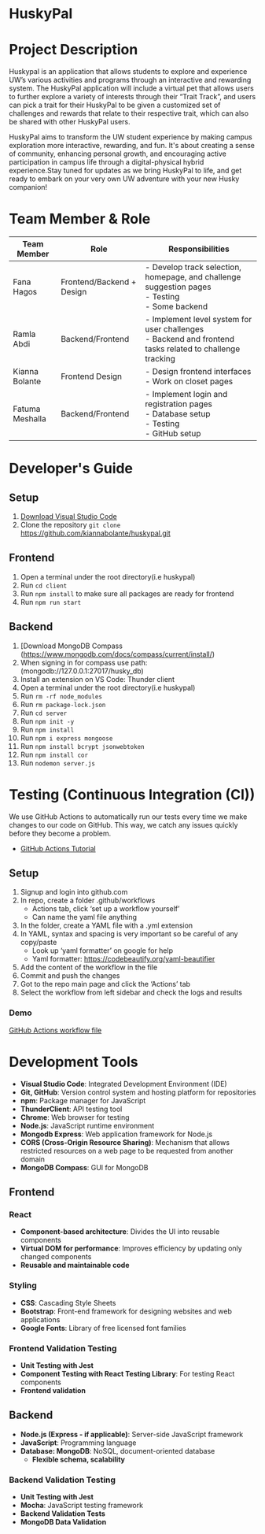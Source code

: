 # HuskyPal

# Project Description 
Huskypal is an application that allows students to explore and experience UW’s various activities and programs through an interactive and rewarding system. The HuskyPal application will include a virtual pet that allows users to further explore a variety of interests through their “Trait Track”, and users can pick a trait for their HuskyPal to be given a customized set of challenges and rewards that relate to their respective trait, which can also be shared with other HuskyPal users.

HuskyPal aims to transform the UW student experience by making campus exploration more interactive, rewarding, and fun. It's about creating a sense of community, enhancing personal growth, and encouraging active participation in campus life through a digital-physical hybrid experience.Stay tuned for updates as we bring HuskyPal to life, and get ready to embark on your very own UW adventure with your new Husky companion!

# Team Member & Role

| Team Member    | Role                | Responsibilities                                               |
|----------------|---------------------|----------------------------------------------------------------|
| Fana Hagos     | Frontend/Backend + Design  | - Develop track selection, homepage, and challenge suggestion pages<br>- Testing<br>- Some backend|
| Ramla Abdi     | Backend/Frontend   | - Implement level system for user challenges<br>- Backend and frontend tasks related to challenge tracking |
| Kianna Bolante | Frontend Design    | - Design frontend interfaces<br>- Work on closet pages          |
| Fatuma Meshalla| Backend/Frontend   | - Implement login and registration pages<br>- Database setup<br>- Testing<br>- GitHub setup |


# Developer's Guide
 ## Setup 
 1. [Download Visual Studio Code](https://code.visualstudio.com/Download)
 2. Clone the repository `git clone` https://github.com/kiannabolante/huskypal.git

 ## Frontend 
 1. Open a terminal under the root directory(i.e huskypal)
 2. Run `cd client`
 3. Run `npm install` to make sure all packages are ready for frontend
 5. Run `npm run start`

 ## Backend
 1. [Download MongoDB Compass (https://www.mongodb.com/docs/compass/current/install/)
 2. When signing in for compass use path: (mongodb://127.0.0.1:27017/husky_db)
 3. Install an extension on VS Code: Thunder client
 4. Open a terminal under the root directory(i.e huskypal)
 5. Run `rm -rf node_modules`
 6. Run `rm package-lock.json`
 7. Run `cd server`
 8. Run `npm init -y`
 9. Run `npm install`
 10. Run `npm i express mongoose`
 11. Run `npm install bcrypt jsonwebtoken`
 12. Run `npm install cor`
 13. Run `nodemon server.js`

# Testing (Continuous Integration (CI))
We use GitHub Actions to automatically run our tests every time we make changes to our code on GitHub. 
This way, we catch any issues quickly before they become a problem.

- [GitHub Actions Tutorial](https://youtu.be/ylEy4eLdhFs?feature=shared)

 ## Setup
 1. Signup and login into github.com
 2. In repo, create a folder .github/workflows
    - Actions tab, click ‘set up a workflow yourself’
    - Can name the yaml file anything
 4. In the folder, create a YAML file with a .yml extension
 5. In YAML, syntax and spacing is very important so be careful of any copy/paste
    - Look up ‘yaml formatter’ on google for help
    - Yaml formatter: https://codebeautify.org/yaml-beautifier
 6. Add the content of the workflow in the file
 7. Commit and push the changes
 8. Got to the repo main page and click the ‘Actions’ tab
 9. Select the workflow from left sidebar and check the logs and results

 ### Demo
 [GitHub Actions workflow file](https://github.com/kiannabolante/huskypal/blob/main/.github/workflows/huskypal2.yml)

# Development Tools
- **Visual Studio Code**: Integrated Development Environment (IDE)
- **Git, GitHub**: Version control system and hosting platform for repositories
- **npm**: Package manager for JavaScript
- **ThunderClient**: API testing tool
- **Chrome**: Web browser for testing
- **Node.js**: JavaScript runtime environment
- **Mongodb Express**: Web application framework for Node.js
- **CORS (Cross-Origin Resource Sharing)**: Mechanism that allows restricted resources on a web page to be requested from another domain
- **MongoDB Compass**: GUI for MongoDB

## Frontend
### React
- **Component-based architecture**: Divides the UI into reusable components
- **Virtual DOM for performance**: Improves efficiency by updating only changed components
- **Reusable and maintainable code**

### Styling
- **CSS**: Cascading Style Sheets
- **Bootstrap**: Front-end framework for designing websites and web applications
- **Google Fonts**: Library of free licensed font families

### Frontend Validation Testing
- **Unit Testing with Jest**
- **Component Testing with React Testing Library**: For testing React components
- **Frontend validation**
  
## Backend

- **Node.js (Express - if applicable)**: Server-side JavaScript framework
- **JavaScript**: Programming language
- **Database: MongoDB**: NoSQL, document-oriented database
  - **Flexible schema, scalability**

### Backend Validation Testing
- **Unit Testing with Jest**
- **Mocha**: JavaScript testing framework
- **Backend Validation Tests**
- **MongoDB Data Validation**








